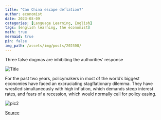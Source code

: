 ```yaml
---
title: "Can China escape deflation?"
author: economist
date: 2023-08-09
categories: [Language Learning, English]
tags: [english learning, the economist]
math: true
mermaid: true
pin: false
img_path: /assets/img/posts/202308/
---
```


Three false dogmas are inhibiting the authorities’ response

![Title](20230812_LDP501.webp)

For the past two years, policymakers in most of the world’s biggest economies have faced an excruciating stagflationary dilemma. They have wrestled simultaneously with high inflation, which demands steep interest rates, and fears of a recession, which would normally call for policy easing.

![pic2](20230812_LDC124.png)



[Source](https://www.economist.com/finance-and-economics/2023/08/08/how-america-is-failing-to-break-up-with-china)